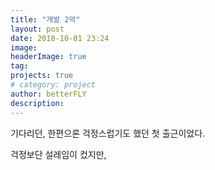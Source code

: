 ```yaml
---
title: "개발 2막"
layout: post
date: 2018-10-01 23:24
image: 
headerImage: true
tag: 
projects: true
# category: project
author: betterFLY
description:
---
```


기다리던, 한편으론 걱정스럽기도 했던 첫 출근이었다.

걱정보단 설레임이 컸지만, 

